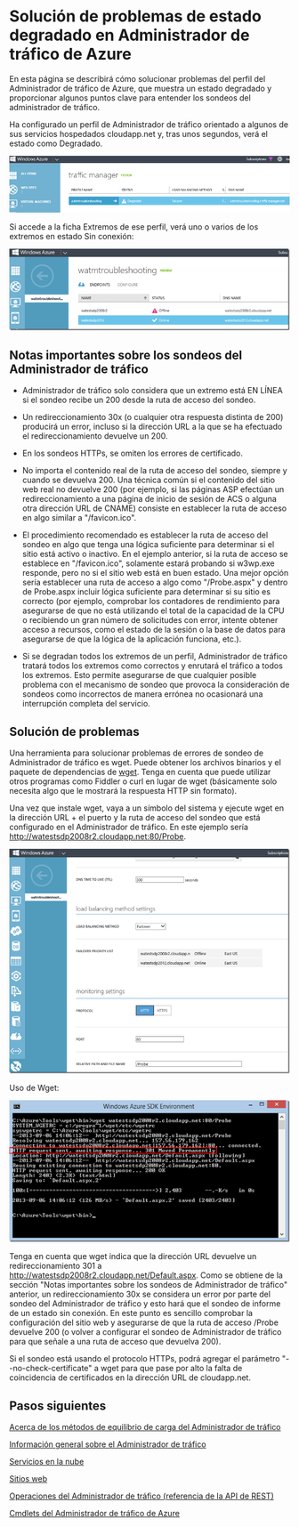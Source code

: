 <properties
   pageTitle="Solución de problemas de estado degradado en Administrador de tráfico de Azure"
   description="Cómo solucionar problemas de perfiles de Administrador de tráfico cuando se muestra como muestra un estado degradado."
   services="traffic-manager"
   documentationCenter=""
   authors="kwill-MSFT"
   manager="adinah"
   editor="joaoma" />

<tags 
   ms.service="traffic-manager"
   ms.devlang="na"
   ms.topic="article"
   ms.tgt_pltfrm="na"
   ms.workload="infrastructure-services"
   ms.date="06/02/2015"
   ms.author="joaoma" />
# Solución de problemas de estado degradado en Administrador de tráfico de Azure
En esta página se describirá cómo solucionar problemas del perfil del Administrador de tráfico de Azure, que muestra un estado degradado y proporcionar algunos puntos clave para entender los sondeos del administrador de tráfico.


Ha configurado un perfil de Administrador de tráfico orientado a algunos de sus servicios hospedados cloudapp.net y, tras unos segundos, verá el estado como Degradado.

![degradedstate](./media/traffic-manager-troubleshooting-degraded/traffic-manager-degraded.png)

Si accede a la ficha Extremos de ese perfil, verá uno o varios de los extremos en estado Sin conexión:

![sin conexión](./media/traffic-manager-troubleshooting-degraded/traffic-manager-offline.png)

## Notas importantes sobre los sondeos del Administrador de tráfico

- Administrador de tráfico solo considera que un extremo está EN LÍNEA si el sondeo recibe un 200 desde la ruta de acceso del sondeo.
- Un redireccionamiento 30x (o cualquier otra respuesta distinta de 200) producirá un error, incluso si la dirección URL a la que se ha efectuado el redireccionamiento devuelve un 200.

- En los sondeos HTTPs, se omiten los errores de certificado.
 
- No importa el contenido real de la ruta de acceso del sondeo, siempre y cuando se devuelva 200. Una técnica común si el contenido del sitio web real no devuelve 200 (por ejemplo, si las páginas ASP efectúan un redireccionamiento a una página de inicio de sesión de ACS o alguna otra dirección URL de CNAME) consiste en establecer la ruta de acceso en algo similar a "/favicon.ico".
 
- El procedimiento recomendado es establecer la ruta de acceso del sondeo en algo que tenga una lógica suficiente para determinar si el sitio está activo o inactivo. En el ejemplo anterior, si la ruta de acceso se establece en "/favicon.ico", solamente estará probando si w3wp.exe responde, pero no si el sitio web está en buen estado. Una mejor opción sería establecer una ruta de acceso a algo como "/Probe.aspx" y dentro de Probe.aspx incluir lógica suficiente para determinar si su sitio es correcto (por ejemplo, comprobar los contadores de rendimiento para asegurarse de que no está utilizando el total de la capacidad de la CPU o recibiendo un gran número de solicitudes con error, intente obtener acceso a recursos, como el estado de la sesión o la base de datos para asegurarse de que la lógica de la aplicación funciona, etc.).
 
- Si se degradan todos los extremos de un perfil, Administrador de tráfico tratará todos los extremos como correctos y enrutará el tráfico a todos los extremos. Esto permite asegurarse de que cualquier posible problema con el mecanismo de sondeo que provoca la consideración de sondeos como incorrectos de manera errónea no ocasionará una interrupción completa del servicio.

  

## Solución de problemas

Una herramienta para solucionar problemas de errores de sondeo de Administrador de tráfico es wget. Puede obtener los archivos binarios y el paquete de dependencias de [wget](http://gnuwin32.sourceforge.net/packages/wget.htm). Tenga en cuenta que puede utilizar otros programas como Fiddler o curl en lugar de wget (básicamente solo necesita algo que le mostrará la respuesta HTTP sin formato).

Una vez que instale wget, vaya a un símbolo del sistema y ejecute wget en la dirección URL + el puerto y la ruta de acceso del sondeo que está configurado en el Administrador de tráfico. En este ejemplo sería http://watestsdp2008r2.cloudapp.net:80/Probe.

![solución de problemas](./media/traffic-manager-troubleshooting-degraded/traffic-manager-troubleshooting.png)

Uso de Wget:

![wget](./media/traffic-manager-troubleshooting-degraded/traffic-manager-wget.png)

 

Tenga en cuenta que wget indica que la dirección URL devuelve un redireccionamiento 301 a http://watestsdp2008r2.cloudapp.net/Default.aspx. Como se obtiene de la sección "Notas importantes sobre los sondeos de Administrador de tráfico" anterior, un redireccionamiento 30x se considera un error por parte del sondeo del Administrador de tráfico y esto hará que el sondeo de informe de un estado sin conexión. En este punto es sencillo comprobar la configuración del sitio web y asegurarse de que la ruta de acceso /Probe devuelve 200 (o volver a configurar el sondeo de Administrador de tráfico para que señale a una ruta de acceso que devuelva 200).

 

Si el sondeo está usando el protocolo HTTPs, podrá agregar el parámetro "--no-check-certificate" a wget para que pase por alto la falta de coincidencia de certificados en la dirección URL de cloudapp.net.


## Pasos siguientes


[Acerca de los métodos de equilibrio de carga del Administrador de tráfico](traffic-manager-load-balancing-methods.md)

[Información general sobre el Administrador de tráfico](../traffic-manmager-overview.md)

[Servicios en la nube](http://go.microsoft.com/fwlink/?LinkId=314074)

[Sitios web](http://go.microsoft.com/fwlink/p/?LinkId=393327)

[Operaciones del Administrador de tráfico (referencia de la API de REST)](http://go.microsoft.com/fwlink/?LinkId=313584)

[Cmdlets del Administrador de tráfico de Azure](http://go.microsoft.com/fwlink/p/?LinkId=400769)
 

<!---HONumber=July15_HO4-->
